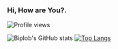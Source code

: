 ### Hi, How are You?.
![Profile views](https://gpvc.arturio.dev/Biplob68)  


<!--![GitHub metrics](https://metrics.lecoq.io/Biplob68) -->  
 
![Biplob's GitHub stats](https://github-readme-stats.vercel.app/api?username=Biplob68&hide=prs&show_icons=true&theme=radical&count_private=true)
[![Top Langs](https://github-readme-stats.vercel.app/api/top-langs/?username=Biplob68&langs_count=6&layout=compact&exclude_repo=Personality-Prediction-Based-on-Twitter-Data&langs_count=7&show_icons=true&theme=radical&count_private=true&hide=Javascript,Cython,XSLT,PowerShell,CSS,SCSS)](https://github.com/Biplob68/Biplob68)

<!--
## Social Profile
Linkedin : [<img src='https://cdn.jsdelivr.net/npm/simple-icons@3.0.1/icons/linkedin.svg' alt='linkedin' height='40'>](https://www.linkedin.com/in/https://www.linkedin.com/in/biplob-mina-084723194//)
[<img src='https://cdn.jsdelivr.net/npm/simple-icons@3.0.1/icons/gmail.svg' alt='gmail' height='40'>](biplob68@student.sust.edu) 
-->

<!-- to add extra repo
[![Readme Card](https://github-readme-stats.vercel.app/api/pin/?username=Biplob68&repo=Biplob68)](https://github.com/Biplob68/Biplob68) -->

<!--
For github readme !
https://github.com/anuraghazra/github-readme-stats#github-stats-card
https://arturssmirnovs.github.io/github-profile-readme-generator/
-->




